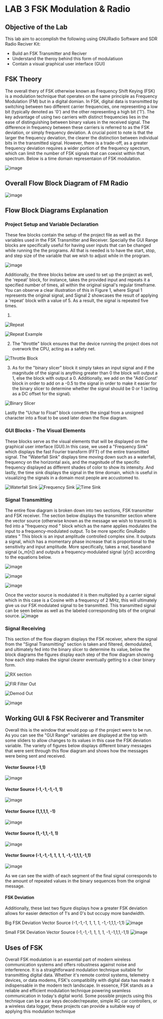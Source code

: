 # LAB 3 FSK Modulation & Radio

## Objective of the Lab 
This lab aim to accomplish the following using GNURadio Software and SDR Radio Reciver Kit: 

+ Build an FSK Transmitter and Reciver 
+ Understand the theroy behind this form of modulatiuon 
+ Contain a visual graphical user interface (GUI)

## FSK Theory 
The overall thery of FSK otherwise known as Frequency Shift Keying (FSK) is a modulation technique that operates on the same principle as Frequency Modulation (FM) but in a digital domian. In FSK, digital data is transmitted by switching between two different carrier frequencies, one representing a low bit (typically denoted as '0') and the other representing a high bit ('1'). The key advantage of using two carriers with distinct frequencies lies in the ease of distinguishing between binary values in the received signal. The difference in frequency between these carriers is referred to as the FSK deviation, or simply frequency deviation. A crucial point to note is that the larger the frequency deviation, the clearer the distinction between individual bits in the transmitted signal. However, there is a trade-off, as a greater frequency deviation requires a wider portion of the frequency spectrum, which can limit the number of FSK signals that can coexist within that spectrum. Below is a time domain representaion of FSK modulation. 

![image](https://github.com/DANYSR8/ENEE_3141_DigiComm/assets/117769464/5aeed92b-d09c-4853-a76f-9ef87304d398)


## Overall Flow Block Diagram of FM Radio 

![image](https://github.com/DANYSR8/ENEE_3141_DigiComm/assets/117769464/f5f9b909-d234-46f9-9cd0-ba63dd0e0302)



## Flow Block Diagrams Explanation 
### Project Setup and Variable Declaration 
These few blocks contain the setup of the project file as well as the variables used in the FSK Transmitter and Receiver. Specially the GUI Range blocks are specifically useful for having user inputs that can be changed while running the the programs. All that is needed is to have the start, stop, and step size of the variable that we wish to adjust while in the program.

![image](https://github.com/DANYSR8/ENEE_3141_DigiComm/assets/117769464/8496155f-3457-4c95-8dd3-3a74c9072eec)


Additionally, the three blocks below are used to set up the project as well, the 'repeat' block, for instance, takes the provided input and repeats it a specified number of times, all within the original signal's regular timeframe. You can observe a clear illustration of this in Figure 1, where Signal 1 represents the original signal, and Signal 2 showcases the result of applying a 'repeat' block with a value of 5. As a result, the signal is repeated five times.

1)

![Repeat](https://github.com/DANYSR8/ENEE_3141_DigiComm/assets/117769464/be0d8e23-c162-495f-89c8-48d3b84aec2b)

![Repeat Example](https://github.com/DANYSR8/ENEE_3141_DigiComm/assets/117769464/4ff6e9e0-3ab3-4d41-b0f4-938408584e13)

2) The "throttle" block ensures that the device running the project does not overwork the CPU, acting as a safety net.

![Throttle Block](https://github.com/DANYSR8/ENEE_3141_DigiComm/assets/117769464/9edba9b0-a13d-4500-ad57-c6e7c01fa28b)

3) As for the "binary slicer" block it simply takes an input signal and if the magnitude of the signal is anything greater than 0 the block will output a 1, else the block with output a 0. Additionally, we add on the "Add Const' block in order to add on a -0.5 to the signal in order to make it easier for the binary slicer to determine whether the signal should be 0 or 1 (acting as a DC offset for the signal).    

![Binary Slicer](https://github.com/DANYSR8/ENEE_3141_DigiComm/assets/117769464/4e20f397-5153-489c-9146-9f8faaaa50f0)

Lastly the "Uchar to Float" block converts the singal from a unsigned character into a float to be used later down the flow diagram.  

### GUI Blocks - The Visual Elements  
These blocks serve as the visual elements that will be displayed on the graphical user interface (GUI).In this case, we used a "Frequency Sink" which displays the fast Fourier transform (FFT) of the entire transmitted signal. The "Waterfall Sink" displays time moving down such as a waterfall, frequency on the horizontal axis, and the magnitude of the specific frequency displayed as different shades of color to show its intensity. And lastly, the time sink displays the signal in the time domain, which is useful in visualizing the signals in a domain most people are accustomed to.

![Waterfall Sink](https://github.com/DANYSR8/ENEE_3141_DigiComm/assets/117769464/443a98d8-41cd-42c7-8fd3-0fb1093e2ce0)
![Frequency Sink](https://github.com/DANYSR8/ENEE_3141_DigiComm/assets/117769464/36902073-1f68-4fc4-b85a-dd15d9ae755f)
![Time Sink](https://github.com/DANYSR8/ENEE_3141_DigiComm/assets/117769464/04ea58e7-dfff-45c8-a248-4a9e3e0a96d7)



### Signal Transmitting 
The entire flow diagram is broken down into two sections, FSK transmitter and FSK receiver. The section below displays the transmitter section where the vector source (otherwise known as the message we wish to transmit) is fed into a "frequency mod " block which as the name applies modulates the input to a frequency-modulated output. To be more specific GnuRadio states " This block is an input amplitude controlled complex sine. It outputs a signal, which has a momentary phase increase that is proportional to the sensitivity and input amplitude. More specifically, takes a real, baseband signal (x_m[n]) and outputs a frequency-modulated signal (y[n]) according to the equations below.  

![image](https://github.com/DANYSR8/ENEE_3141_DigiComm/assets/117769464/3e11c3e5-048b-4742-bcf4-047eaf29b39f)

![image](https://github.com/DANYSR8/ENEE_3141_DigiComm/assets/117769464/e79d747c-0378-43fc-b100-7bdfc06c61ab)

![image](https://github.com/DANYSR8/ENEE_3141_DigiComm/assets/117769464/8ddf3bd1-c784-40c5-b7cb-6e5c91ce1fe4)

Once the vector source is modulated it is then multiplied by a carrier signal which in this case is a Cosine with a frequency of 2 MHz, this will ultimately give us our FSK modulated signal to be transmitted. This transmitted signal can be seen below as well as the labeled corresponding bits of the original source.
![image](https://github.com/DANYSR8/ENEE_3141_DigiComm/assets/117769464/773d0bb8-8f60-4641-b2ac-86e77f53451c)



### Signal Receiving 
This section of the flow diagram displays the FSK receiver, where the signal from the "Signal Transmitting" section is taken and filtered, demodulated, and ultimately fed into the binary slicer to determine its value,  below the block diagrams the figures display each step of the flow diagram showing how each step makes the signal clearer eventually getting to a clear binary form.

![RX section](https://github.com/DANYSR8/ENEE_3141_DigiComm/assets/117769464/ca216563-84bf-4ce9-8d43-6c7092ed06c3)

![FIR Filter Out](https://github.com/DANYSR8/ENEE_3141_DigiComm/assets/117769464/05587996-51b4-4f3c-9f3d-697d0b88e186)

![Demod Out](https://github.com/DANYSR8/ENEE_3141_DigiComm/assets/117769464/bfce5d49-9f3b-466b-a5a9-6196c20bc698)

![image](https://github.com/DANYSR8/ENEE_3141_DigiComm/assets/117769464/2346310d-16d0-452f-b3ff-b59eeb12a5fc)




## Working GUI & FSK Reciverer and Transmiter  
Overall this is the window that would pop up if the project were to be run. As you can see the "GUI Range" variables are displayed at the top with some sliders to allow changes to its values in this case the FSK deviation variable. The variety of figures below displays different binary messages that were sent through this flow diagram and shows how the messages were being sent and received.  

#### Vector Source (-1,1) 
![image](https://github.com/DANYSR8/ENEE_3141_DigiComm/assets/117769464/05354ecd-4868-48e7-be3b-775ec43b124e)

#### Vector Source (-1,-1,-1,-1, 1)
![image](https://github.com/DANYSR8/ENEE_3141_DigiComm/assets/117769464/989fd9b1-22d0-4b2e-9cbe-993da127094d)


#### Vector Source (1,1,1,1, -1)
![image](https://github.com/DANYSR8/ENEE_3141_DigiComm/assets/117769464/39cf01f6-7c9e-4a5c-a73e-6656591dcfc2)

#### Vector Source (1,-1,1,-1, 1)
![image](https://github.com/DANYSR8/ENEE_3141_DigiComm/assets/117769464/ee5c38fd-1ade-44e6-8e32-de512dee45ba)


#### Vector Source (-1,-1,-1, 1, 1, 1, -1,-1,1,1,-1,1)
![image](https://github.com/DANYSR8/ENEE_3141_DigiComm/assets/117769464/40adf939-77bc-45aa-9b31-08dd239b08da)


As we can see the width of each segment of the final signal corresponds to the amount of repeated values in the binary sequences from the original message. 

#### FSK Deviation 
Additionally, these last two figure displays how a greater FSK deviation allows for easier detection of 1's and 0's but occupy more bandwidth.  

Big FSK Deviation Vector Source (-1,-1,-1, 1, 1, 1, -1,-1,1,1,-1,1)
![image](https://github.com/DANYSR8/ENEE_3141_DigiComm/assets/117769464/5ededf3f-42a8-4b46-8dea-229263214c69)


Small FSK  Deviation Vector Source (-1,-1,-1, 1, 1, 1, -1,-1,1,1,-1,1)
![image](https://github.com/DANYSR8/ENEE_3141_DigiComm/assets/117769464/e6f67648-5263-4cf4-9b17-03259988ae3d)


## Uses of FSK

Overall FSK modulation is an essential part of modern wireless communication systems and offers robustness against noise and interference. It is a straightforward modulation technique suitable for transmitting digital data. Whether it's remote control systems, telemetry devices, or data modems, FSK's compatibility with digital data has made it indispensable in the modern tech landscape. In essence, FSK stands as a reliable and efficient modulation technique powering seamless communication in today's digital world. Some possible projects using this technique can be a car keys decoder/repeater, simple RC car controllers, or a wireless data logger, these projects can provide a suitable way of applying this modulation technique




